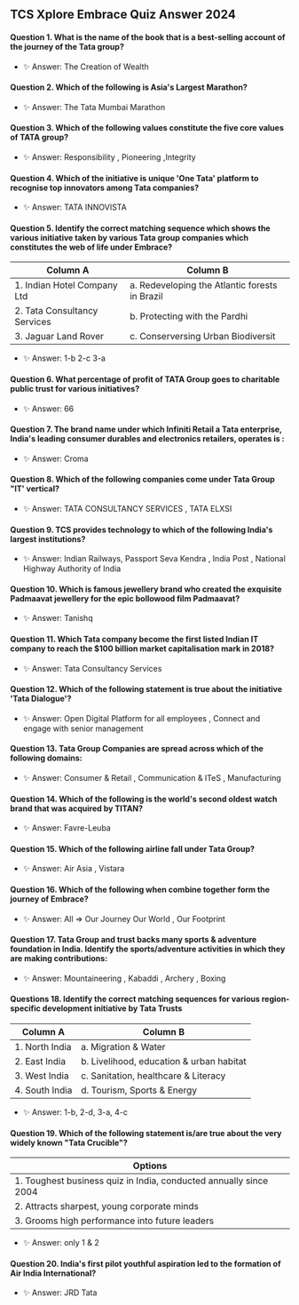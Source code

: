 ## TCS Xplore Embrace Quiz Answer 2024

#### Question 1. What is the name of the book that is a best-selling account of the journey of the Tata group?
- ✨ Answer: The Creation of Wealth
  
#### Question 2. Which of the following is Asia's Largest Marathon?
- ✨ Answer: The Tata Mumbai Marathon
  
#### Question 3.  Which of the following values constitute the five core values of TATA group?
- ✨ Answer: Responsibility , Pioneering ,Integrity
  
#### Question 4. Which of the initiative is unique 'One Tata' platform to recognise top innovators among Tata companies?
- ✨ Answer: TATA INNOVISTA
  
#### Question 5. Identify the correct matching sequence which shows the various initiative taken by various Tata group companies which constitutes the web of life under Embrace?
| Column A | Column B |
| ------------------------------ | ------------------------------ |                                                
|1. Indian Hotel Company Ltd     |a. Redeveloping the Atlantic forests in Brazil|
|2. Tata Consultancy Services    |b. Protecting with the Pardhi|
|3.  Jaguar Land Rover           |c. Conserversing Urban Biodiversit|
- ✨ Answer: 1-b 2-c 3-a
  
#### Question 6. What percentage of profit of TATA Group goes to charitable public trust for  various initiatives?
- ✨ Answer: 66
  
#### Question 7. The brand name under which Infiniti Retail a Tata enterprise, India's leading consumer durables and electronics retailers, operates is :
- ✨ Answer: Croma

#### Question 8. Which of the following companies come under Tata Group "IT' vertical?
- ✨ Answer: TATA CONSULTANCY SERVICES , TATA ELXSI

#### Question 9. TCS provides technology to which of the following India's largest institutions?
- ✨ Answer: Indian Railways, Passport Seva Kendra , India Post , National Highway Authority of India

#### Question 10.  Which is famous jewellery brand who created the exquisite Padmaavat jewellery for the epic bollowood film Padmaavat?
- ✨ Answer: Tanishq
#### Question 11. Which Tata company become the first listed Indian IT company to reach the $100 billion market capitalisation mark in 2018?
- ✨ Answer: Tata Consultancy Services
#### Question 12. Which of the following statement is true about the initiative 'Tata Dialogue'?
- ✨ Answer: Open Digital Platform for all employees , Connect and engage with senior management
#### Question 13. Tata Group Companies are spread across which of the following domains:
- ✨ Answer: Consumer & Retail , Communication & ITeS , Manufacturing
#### Question 14.  Which of the following is the world's second oldest watch brand that was acquired by TITAN?
- ✨ Answer: Favre-Leuba
#### Question 15. Which of the following airline fall under Tata Group?
- ✨ Answer: Air Asia , Vistara
#### Question 16.  Which of the following when combine together form the journey of Embrace?
- ✨ Answer: All  => Our Journey Our World , Our Footprint
#### Question 17. Tata Group and trust backs many sports & adventure foundation in India. Identify the sports/adventure activities in which they are making contributions:
- ✨ Answer: Mountaineering , Kabaddi , Archery , Boxing
#### Questions 18. Identify the correct matching sequences for various region-specific development initiative by Tata Trusts
| Column A | Column B |
| ------------------------------ | ------------------------------ | 
|1. North India                  |  a. Migration & Water |
|2. East India                   |  b. Livelihood, education & urban habitat |
|3. West India                   |  c. Sanitation, healthcare & Literacy  |
|4. South India                  |  d. Tourism, Sports & Energy |
- ✨ Answer: 1-b, 2-d, 3-a, 4-c

#### Question 19.  Which of the following statement is/are true about the very widely known "Tata Crucible"?   
| Options | 
| ------------------------------------------------------------------ |
| 1. Toughest business quiz in India, conducted annually since 2004  | 
| 2. Attracts sharpest, young corporate minds | 
|  3. Grooms high performance into future leaders | 
- ✨ Answer: only 1 & 2

#### Question 20. India's first pilot youthful aspiration led to the formation of Air India International?
- ✨ Answer: JRD Tata